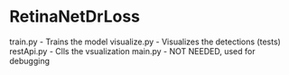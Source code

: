 # RetinaNetDrLoss
train.py - Trains the model
visualize.py - Visualizes the detections (tests)
restApi.py - Clls the vsualization
main.py - NOT NEEDED, used for debugging
